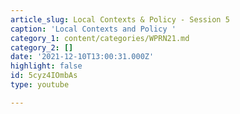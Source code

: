 ```yaml
---
article_slug: Local Contexts & Policy - Session 5
caption: 'Local Contexts and Policy '
category_1: content/categories/WPRN21.md
category_2: []
date: '2021-12-10T13:00:31.000Z'
highlight: false
id: 5cyz4IOmbAs
type: youtube

---
```

